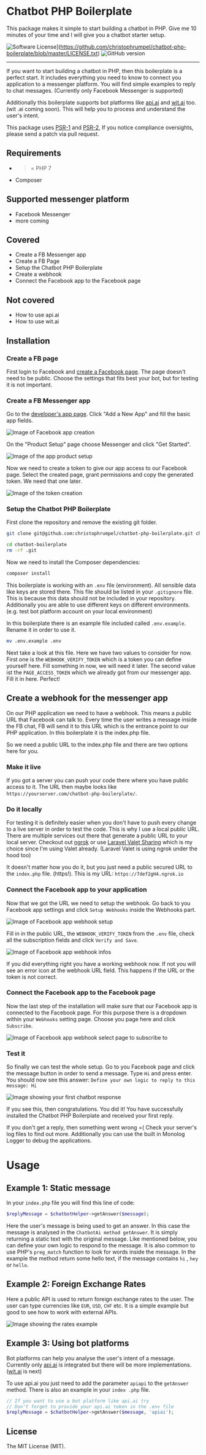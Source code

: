 # Chatbot PHP Boilerplate


This package makes it simple to start building a chatbot in PHP. Give me 10 minutes of your time and I will give you a chatbot starter setup.

![Software License](https://img.shields.io/badge/License-MIT-brightgreen.svg)](https://github.com/christophrumpel/chatbot-php-boilerplate/blob/master/LICENSE.txt)
![GitHub version](https://img.shields.io/badge/version-v0.1-brightgreen.svg)

---

If you want to start building a chatbot in PHP, then this boilerplate is a perfect start. It includes everything you need
 to know to connect you application to a messenger platform. You will find simple examples to 
 reply to chat messages. (Currently only Facebook Messenger is supported)
 
Additionally this boilerplate supports bot platforms like [api.ai](http://api.ai) and [wit.ai](http://wit.ai) too. (wit
.ai coming soon). This will help you to process and understand the user's intent.

This package uses [PSR-1][] and [PSR-2][],  If you notice compliance oversights, please send a patch via pull request.

## Requirements

* >= PHP 7
* Composer

## Supported messenger platform

* Facebook Messenger
* more coming

## Covered

* Create a FB Messenger app
* Create a FB Page
* Setup the Chatbot PHP Boilerplate
* Create a webhook
* Connect the Facebook app to the Facebook page

## Not covered

* How to use api.ai
* How to use wit.ai

## Installation

### Create a FB page

First login to Facebook and [create a Facebook page](https://www.facebook.com/pages/create). The page doesn't need to be 
public. Choose the settings that fits best your bot, but for testing it is not important.

### Create a FB Messenger app

Go to the [developer's app page](https://developers.facebook.com/apps/). Click "Add a New App" and
 fill the basic app fields.

![Image of Facebook app creation](http://screenshots.nomoreencore.com/chatbot_create_fb_app.png)

On the "Product Setup" page choose Messenger and click "Get Started".

![Image of the app product setup](http://screenshots.nomoreencore.com/chatbot_create_fb_app_setup.png)

Now we need to create a token to give our app access to our Facebook page. Select the created page, grant permissions and copy the generated token. We need that one later.

![Image of the token creation](http://screenshots.nomoreencore.com/chatbot_fb_app_create_page_token.png)

### Setup the Chatbot PHP Boilerplate

First clone the repository and remove the existing git folder.
``` bash
git clone git@github.com:christophrumpel/chatbot-php-boilerplate.git chatbot-boilerplate
```

``` bash
cd chatbot-boilerplate
rm -rf .git
```

Now we need to install the Composer dependencies:

``` bash
composer install
```

This boilerplate is working with an `.env` file (environment). All sensible data like keys are stored there. This file 
should be listed in your `.gitignore` file. This is because this data should not be included in your repository. 
Additionally you are able to use different keys on different environments. (e.g. test bot platform account on your local
 environment)
 
In this boilerplate there is an example file included called `.env.example`. Rename it in order to use it.

``` bash
mv .env.example .env
```

Next take a look at this file. Here we have two values to consider for now. First one is the `WEBHOOK_VERIFY_TOKEN` which is a token you can define yourself here. Fill something in now, we will need it later. The second value ist the `PAGE_ACCESS_TOKEN` which we already got from our messenger app. Fill it in here. Perfect!

## Create a webhook for the messenger app

On our PHP application we need to have a webhook. This means a public URL that Facebook can talk to. Every time the user
 writes a message inside the FB chat, FB will send it to this URL which is the entrance point to our PHP application. In this boilerplate it is the index.php file.

So we need a public URL to the index.php file and there are two options here for you.

### Make it live

If you got a server you can push your code there where you have public access to it. The URL then maybe looks like `https://yourserver.com/chatbot-php-boilerplate/`.

### Do it locally

For testing it is definitely easier when you don't have to push every change to a live server in order to test the code. 
This is why I use a local public URL. There are multiple services out there that generate a public URL to your local server. Checkout out [ngrok](https://www.sitepoint.com/use-ngrok-test-local-site/) or use [Laravel Valet Sharing](https://laravel.com/docs/5.2/valet#sharing-sites) which is my choice since I'm using Valet already. (Laravel Valet is using ngrok under the hood too)

It doesn't matter how you do it, but you just need a public secured URL to the `index.php` file. (https!). This is my URL: `https://7def2gH4.ngrok.io`

### Connect the Facebook app to your application

Now that we got the URL we need to setup the webhook. Go back to you Facebook app settings and click `Setup Webhooks` 
inside the Webhooks part.

![Image of Facebook app webhook setup](http://screenshots.nomoreencore.com/chatbot_fb_app_setup_webhook.png)

Fill in in the public URL, the `WEBHOOK_VERIFY_TOKEN` from the `.env` file, check all the subscription fields and click 
`Verify and Save`.

![Image of Facebook app webhook infos](http://screenshots.nomoreencore.com/chatbot_fb_app_setup_webhook_info.png)

If you did everything right you have a working webhook now. If not you will see an error icon at the webhook URL field. This happens if the URL or the token is not correct.

### Connect the Facebook app to the Facebook page

Now the last step of the installation will make sure that our Facebook app is connected to the Facebook page. For this purpose there is a dropdown within your `Webhooks` setting page. Choose you page here and click `Subscribe`. 

![Image of Facebook app webhook select page to subscribe to](http://screenshots.nomoreencore.com/chatbot_webhook_page_selection.png)


### Test it

So finally we can test the whole setup. Go to you Facebook page and click the message button in order to send a message. Type `Hi` and press enter. You should now see this answer: `Define your own logic to reply to this message: Hi`

![Image showing your first chatbot response](http://screenshots.nomoreencore.com/chatbot_response.png)

If you see this, then congratulations. You did it! You have successfully installed the Chatbot PHP Boilerplate and received your first reply.

If you don't get a reply, then something went wrong =( Check your server's log files to find out more. Additionally you can use the built in Monolog Logger to debug the applications.


# Usage

## Example 1: Static message

In your `index.php` file you will find this line of code:

```php
$replyMessage = $chatbotHelper->getAnswer($message);
```

Here the user's message is being used to get an answer. In this case the message is analysed in the `ChatbotAi method getAnswer`. It is simply returning a static text with the original message. Like mentioned below, you can define your own logic to respond to the message. It is also common to use PHP's `preg_match` function to look for words inside the message. In the example the method return some hello text, if the message contains `hi` , `hey` or `hello`.

## Example 2: Foreign Exchange Rates

Here a public API is used to return foreign exchange rates to the user. The user can type currencies like `EUR`, `USD`, 
`CHF` etc. It is a simple example but good to see how to work with external APIs.

![Image showing the rates example](http://screenshots.nomoreencore.com/chatbot_rates_example.png)

## Example 3: Using bot platforms

Bot platforms can help you analyse the user's intent of a message. Currently only [api.ai](https://api.ai/) is integrated but there will be more implementations. ([wit.ai](https://wit.ai/) is next)

To use api.ai you just need to add the parameter `apiapi` to the `getAnswer` method. There is also an example in your `index
.php` 
file.

``` php
// If you want to use a bot platform like api.ai try
// Don't forget to provide your api.ai token in the .env file
$replyMessage = $chatbotHelper->getAnswer($message, 'apiai');
```

## License

The MIT License (MIT).


[PSR-1]: https://github.com/php-fig/fig-standards/blob/master/accepted/PSR-1-basic-coding-standard.md
[PSR-2]: https://github.com/php-fig/fig-standards/blob/master/accepted/PSR-2-coding-style-guide.md
